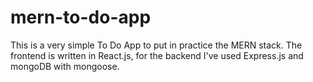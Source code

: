 # mern-to-do-app

This is a very simple To Do App to put in practice the MERN stack. The frontend is written in React.js, for the backend I've used Express.js and mongoDB with mongoose.

